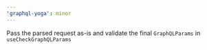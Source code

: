 ```yaml
---
'graphql-yoga': minor
---
```


Pass the parsed request as-is and validate the final `GraphQLParams` in `useCheckGraphQLParams`
